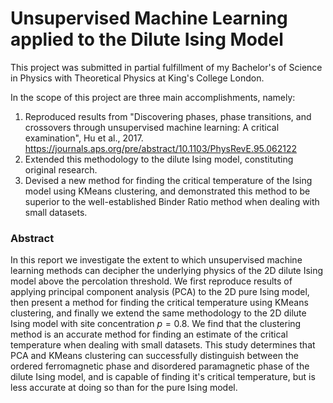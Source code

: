 # Unsupervised Machine Learning applied to the Dilute Ising Model

This project was submitted in partial fulfillment of my Bachelor's of Science in Physics with Theoretical Physics at King's College London. 

In the scope of this project are three main accomplishments, namely:
1. Reproduced results from "Discovering phases, phase transitions, and
crossovers through unsupervised machine learning: A critical examination", Hu et al., 2017. https://journals.aps.org/pre/abstract/10.1103/PhysRevE.95.062122
2. Extended this methodology to the dilute Ising model, constituting original research.
3. Devised a new method for finding the critical temperature of the Ising model using KMeans clustering, and demonstrated this method to be superior to the well-established Binder Ratio method when dealing with small datasets. 

### Abstract

In this report we investigate the extent to which unsupervised machine learning methods can decipher the underlying physics of the 2D dilute Ising model above the percolation threshold. We first reproduce results of applying principal component analysis (PCA) to the 2D pure Ising model, then present a method for finding the critical temperature using KMeans clustering, and finally we extend the same methodology to the 2D dilute Ising model with site concentration $p = 0.8$. We find that the clustering method is an accurate method for finding an estimate of the critical temperature when dealing with small datasets. This study determines that PCA and KMeans clustering can successfully distinguish between the ordered ferromagnetic phase and disordered paramagnetic phase of the dilute Ising model, and is capable of finding it's critical temperature, but is less accurate at doing so than for the pure Ising model.